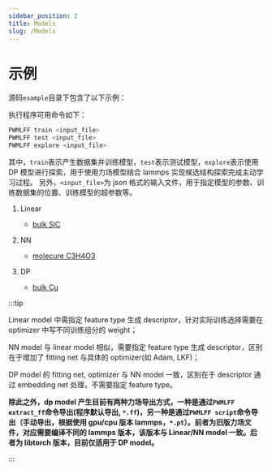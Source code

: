 ```yaml
---
sidebar_position: 2
title: Models
slug: /Models
---
```


# 示例

源码`example`目录下包含了以下示例：

执行程序可用命令如下：

```bash
PWMLFF train <input_file>
PWMLFF test <input_file>
PWMLFF explore <input_file>
```

其中，`train`表示产生数据集并训练模型，`test`表示测试模型，`explore`表示使用 DP 模型进行探索，用于使用力场模型结合 lammps 实现候选结构探索完成主动学习过程。
另外，`<input_file>`为 json 格式的输入文件，用于指定模型的参数、训练数据集的位置、训练模型的超参数等。

1. Linear

   - [bulk SiC](/PWMLFF/models/linear/examples/Linear_SiC)

2. NN

   - [molecure C3H4O3](/PWMLFF/models/nn/examples/NN_EC)

3. DP
   - [bulk Cu](/PWMLFF/models/dp/examples/Cu)

:::tip

Linear model 中需指定 feature type 生成 descriptor，针对实际训练选择需要在 optimizer 中写不同训练组分的 weight；

NN model 与 linear model 相似，需要指定 feature type 生成 descriptor，区别在于增加了 fitting net 与具体的 optimizer(如 Adam, LKF)；

DP model 的 fitting net, optimizer 与 NN model 一致，区别在于 descriptor 通过 embedding net 处理，不需要指定 feature type。

**除此之外，dp model 产生目前有两种力场导出方式，一种是通过`PWMLFF extract_ff`命令导出(程序默认导出, `*.ff`)，另一种是通过`PWMLFF script`命令导出（手动导出，根据使用 gpu/cpu 版本 lammps，`*.pt`）。前者为旧版力场文件，对应需要编译不同的 lammps 版本，该版本与 Linear/NN model 一致。后者为 libtorch 版本，目前仅适用于 DP model。**

:::
